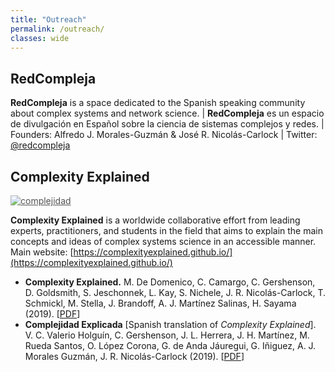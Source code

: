 ```yaml
---
title: "Outreach"
permalink: /outreach/
classes: wide
---
```


## RedCompleja

**RedCompleja** is a space dedicated to the Spanish speaking community about complex systems and network science. \| **RedCompleja** es un espacio de divulgación en Español sobre la ciencia de sistemas complejos y redes. \| Founders: Alfredo J. Morales-Guzmán & José R. Nicolás-Carlock \| Twitter: [@redcompleja](https://twitter.com/redcompleja)

## Complexity Explained

<a href="https://complexityexplained.github.io/">
<img src="{{ site.url }}{{ site.baseurl }}/assets/images/complejidad.png" alt="complejidad" class="full" style="opacity:0.75;filter:alpha(opacity=75);"></a>
&nbsp;

**Complexity Explained** is a worldwide collaborative effort from leading experts, practitioners, and students in the field that aims to explain the main concepts and ideas of complex systems science in an accessible manner. Main website: [https://complexityexplained.github.io/](https://complexityexplained.github.io/)

* **Complexity Explained.** M. De Domenico, C. Camargo, C. Gershenson, D. Goldsmith, S. Jeschonnek, L. Kay, S. Nichele, J. R. Nicolás-Carlock, T. Schmickl, M. Stella, J. Brandoff, A. J. Martínez Salinas, H. Sayama (2019). \[[PDF](https://complexityexplained.github.io/ComplexityExplained.pdf)\]
* **Complejidad Explicada** \[Spanish translation of *Complexity Explained*\]. V. C. Valerio Holguín, C. Gershenson, J. L. Herrera, J. H. Martínez, M. Rueda Santos, O. López Corona, G. de Anda Jáuregui, G. Iñiguez, A. J. Morales Guzmán, J. R. Nicolás-Carlock (2019). \[[PDF](https://complexityexplained.github.io/ComplexityExplained[Spanish].pdf)\]

<!-- 
[![complejidad]({{ site.url }}{{ site.baseurl }}/assets/images/complejidad.png){: .full}](https://complexityexplained.github.io/) 
-->

<!-- 
<a href="https://complexityexplained.github.io/">
<img src="{{ site.url }}{{ site.baseurl }}/assets/images/complejidad.png" alt="complejidad" class="full" style="opacity:0.75;filter:alpha(opacity=75);"></a>
-->



